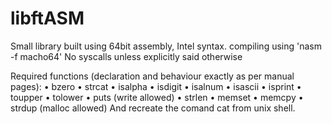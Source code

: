 # libftASM
Small library built using 64bit assembly, Intel syntax.
compiling using 'nasm -f macho64'
No syscalls unless explicitly said otherwise

Required functions (declaration and behaviour exactly as per manual pages):
• bzero
• strcat
• isalpha
• isdigit
• isalnum
• isascii
• isprint
• toupper
• tolower
• puts (write allowed)
• strlen
• memset
• memcpy
• strdup (malloc allowed)
And recreate the comand cat from unix shell.


